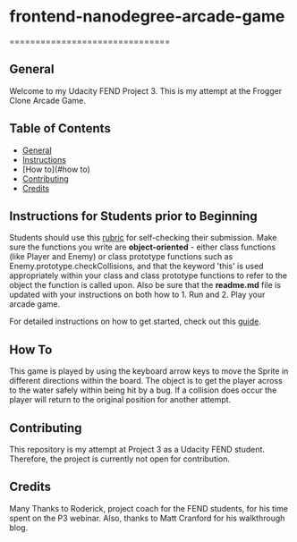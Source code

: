 # frontend-nanodegree-arcade-game
===============================

## General

Welcome to my Udacity FEND Project 3. This is my attempt at the Frogger Clone Arcade Game. 

## Table of Contents

* [General](#)
* [Instructions](#instructions)
* [How to](#how to)
* [Contributing](#contributing)
* [Credits](#credits)

## Instructions for Students prior to Beginning

Students should use this [rubric](https://review.udacity.com/#!/projects/2696458597/rubric) for self-checking their submission. Make sure the functions you write are **object-oriented** - either class functions (like Player and Enemy) or class prototype functions such as Enemy.prototype.checkCollisions, and that the keyword 'this' is used appropriately within your class and class prototype functions to refer to the object the function is called upon. Also be sure that the **readme.md** file is updated with your instructions on both how to 1. Run and 2. Play your arcade game.

For detailed instructions on how to get started, check out this [guide](https://docs.google.com/document/d/1v01aScPjSWCCWQLIpFqvg3-vXLH2e8_SZQKC8jNO0Dc/pub?embedded=true).

## How To

This game is played by using the keyboard arrow keys to move the Sprite in different directions within the board. The object is to get the player across to the water safely within being hit by a bug. If a collision does occur the player will return to the original position for another attempt.

## Contributing

This repository is my attempt at Project 3 as a Udacity FEND student. Therefore, the project is currently not open for contribution.

## Credits

Many Thanks to Roderick, project coach for the FEND students, for his time spent on the P3 webinar. Also, thanks to Matt Cranford for his walkthrough blog.